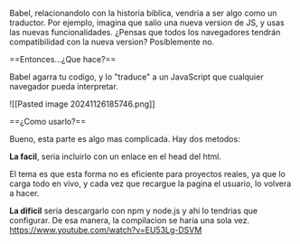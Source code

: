 Babel, relacionandolo con la historia biblica, vendria a ser algo como un traductor. Por ejemplo, imagina que salio una nueva version de JS, y usas las nuevas funcionalidades.
¿Pensas que todos los navegadores tendrán compatibilidad con la nueva version? Posiblemente no. 

==Entonces...¿Que hace?==

Babel agarra tu codigo, y lo "traduce" a un JavaScript que cualquier navegador pueda interpretar.

![[Pasted image 20241126185746.png]]

==¿Como usarlo?==

Bueno, esta parte es algo mas complicada. Hay dos metodos:

**La facil**, seria incluirlo con un enlace en el head del html.
<script src="https://unpkg.com/@babel/standalone/babel.min.js"></script>

El tema es que esta forma no es eficiente para proyectos reales, ya que lo carga todo en vivo, y cada vez que recargue la pagina el usuario, lo volvera a hacer.

**La dificil** sería descargarlo con npm y node.js y ahi lo tendrias que configurar. De esa manera, la compilacion se haria una sola vez.
https://www.youtube.com/watch?v=EU53Lg-DSVM
